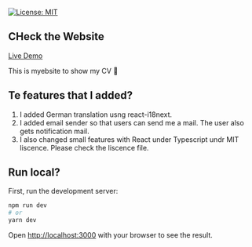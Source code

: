 [![License: MIT](https://img.shields.io/badge/License-MIT-yellow.svg)](https://opensource.org/licenses/MIT)

## CHeck the Website

[Live Demo](https://jgkang-git-main-jeonggeun-kangs-projects.vercel.app/)

This is myebsite to show my CV 🚀

## Te features that I added?

1. I added German translation usng react-i18next. 
2. I added email sender so that users can send me a mail. The user also gets notification mail.
3. I also changed small features with React under Typescript undr MIT liscence. Please check the liscence file.

## Run local?

First, run the development server:

```bash
npm run dev
# or
yarn dev
```

Open [http://localhost:3000](http://localhost:3000) with your browser to see the result.

